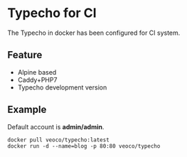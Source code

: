 # Typecho for CI

The Typecho in docker has been configured for CI system.

## Feature

- Alpine based
- Caddy+PHP7
- Typecho development version

## Example

Default account is **admin/admin**.

```
docker pull veoco/typecho:latest
docker run -d --name=blog -p 80:80 veoco/typecho
```